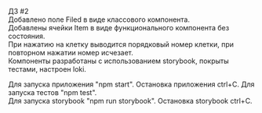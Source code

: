 ДЗ #2  
Добавлено поле Filed в виде классового компонента.  
Добавлены ячейки Item в виде функционального компонента без состояния.  
При нажатию на клетку выводится порядковый номер клетки, при повторном нажатии номер исчезает.  
Компоненты разработаны с использованием storybook, покрыты тестами, настроен loki.  

Для запуска приложения "npm start".
Остановка приложения ctrl+C. 
Для запуска тестов "npm test".  
Для запуска storybook "npm run storybook".
Остановка storybook ctrl+C.    
